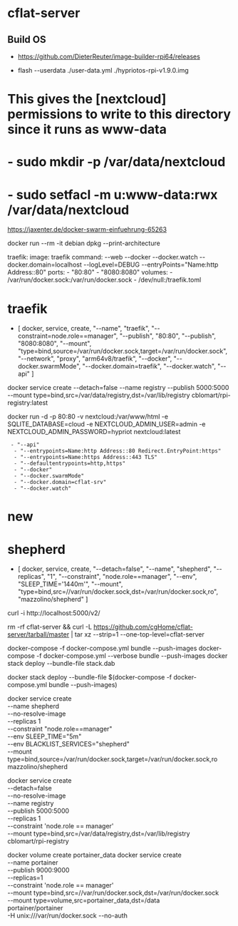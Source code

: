 # cflat-server

## Build OS

- https://github.com/DieterReuter/image-builder-rpi64/releases

- flash --userdata ./user-data.yml ./hypriotos-rpi-v1.9.0.img


# This gives the [nextcloud] permissions to write to this directory since it runs as www-data
# - sudo mkdir -p /var/data/nextcloud
# - sudo setfacl -m u:www-data:rwx /var/data/nextcloud

https://jaxenter.de/docker-swarm-einfuehrung-65263

docker run --rm -it debian dpkg --print-architecture

traefik:
  image: traefik
  command: --web --docker --docker.watch --docker.domain=localhost --logLevel=DEBUG --entryPoints="Name:http Address::80"
  ports:
    - "80:80"
    - "8080:8080"
  volumes:
    - /var/run/docker.sock:/var/run/docker.sock
    - /dev/null:/traefik.toml

 # traefik
  - [
      docker, service, create,
        "--name", "traefik",
        "--constraint=node.role==manager",
        "--publish", "80:80", 
        "--publish", "8080:8080",
        "--mount", "type=bind,source=/var/run/docker.sock,target=/var/run/docker.sock",
        "--network", "proxy",
        "arm64v8/traefik",
        "--docker",
        "--docker.swarmMode",
        "--docker.domain=traefik",
        "--docker.watch",
        "--api"
    ]
    

docker service create --detach=false --name registry --publish 5000:5000 --mount type=bind,src=/var/data/registry,dst=/var/lib/registry cblomart/rpi-registry:latest



docker run -d -p 80:80 -v nextcloud:/var/www/html -e SQLITE_DATABASE=cloud -e NEXTCLOUD_ADMIN_USER=admin -e NEXTCLOUD_ADMIN_PASSWORD=hypriot nextcloud:latest

     - "--api"
      - "--entrypoints=Name:http Address::80 Redirect.EntryPoint:https"
      - "--entrypoints=Name:https Address::443 TLS"
      - "--defaultentrypoints=http,https"
      - "--docker"
      - "--docker.swarmMode"
      - "--docker.domain=cflat-srv"
      - "--docker.watch"

# new

  # shepherd
  - [
      docker, service, create, 
       "--detach=false", 
       "--name", "shepherd",
       "--replicas", "1",
       "--constraint", "node.role==manager",
       "--env", "SLEEP_TIME='1440m'",
       "--mount", "type=bind,src=//var/run/docker.sock,dst=/var/run/docker.sock,ro", 
       "mazzolino/shepherd"
    ]


curl -i http://localhost:5000/v2/

rm -rf cflat-server && curl -L https://github.com/cgHome/cflat-server/tarball/master | tar xz --strip=1 --one-top-level=cflat-server

docker-compose -f docker-compose.yml bundle --push-images
docker-compose -f docker-compose.yml --verbose bundle --push-images
docker stack deploy --bundle-file stack.dab 


docker stack deploy --bundle-file $(docker-compose -f docker-compose.yml bundle --push-images)


docker service create \
    --name shepherd \
    --no-resolve-image \
    --replicas 1 \
    --constraint "node.role==manager" \
    --env SLEEP_TIME="5m" \
    --env BLACKLIST_SERVICES="shepherd" \
    --mount type=bind,source=/var/run/docker.sock,target=/var/run/docker.sock,ro \
    mazzolino/shepherd

docker service create \
    --detach=false \
    --no-resolve-image \
    --name registry \
    --publish 5000:5000 \
    --replicas 1 \
    --constraint 'node.role == manager' \
    --mount type=bind,src=/var/data/registry,dst=/var/lib/registry \
    cblomart/rpi-registry

docker volume create portainer_data
docker service create \
    --name portainer \
    --publish 9000:9000 \
    --replicas=1 \
    --constraint 'node.role == manager' \
    --mount type=bind,src=//var/run/docker.sock,dst=/var/run/docker.sock \
    --mount type=volume,src=portainer_data,dst=/data \
    portainer/portainer \
        -H unix:///var/run/docker.sock --no-auth